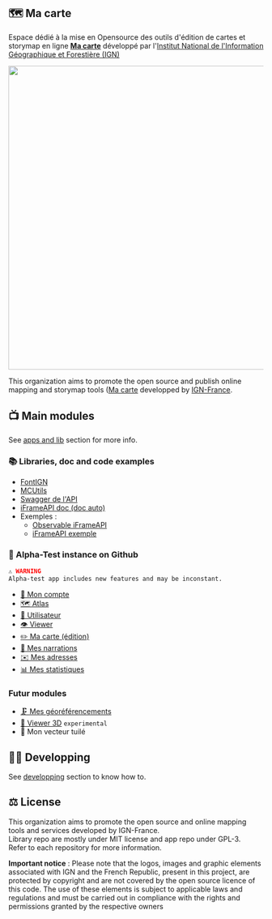 ## 🗺️ Ma carte

Espace dédié à la mise en Opensource des outils d'édition de cartes et storymap en ligne **[Ma carte](https://macarte.ign.fr/)** développé par l'[Institut National de l'Information Géographique et Forestière (IGN)](https://www.ign.fr)

<p align="center">
  <img src="https://macarte.ign.fr/image/voir/mfg6193.png" width=600 />
</p>

This organization aims to promote the open source and publish online mapping and storymap tools ([Ma carte](https://macarte.ign.fr/) developped by [IGN-France](https://github.com/IGNF).

## 📺 Main modules

See [apps and lib](https://github.com/IGNF-Ma-carte/.github/blob/main/profile/ORGANISATION.md) section for more info.

### 📚 Libraries, doc and code examples

* [FontIGN](https://ignf-ma-carte.github.io/font-ign/)
* [MCUtils](https://ignf-ma-carte.github.io/mcutils/)
* [Swagger de l'API](https://macarte-qualif.ign.fr/api)
* [iFrameAPI doc (doc auto)](https://ignf-ma-carte.github.io/mcviewer/doc/)
* Exemples :
  * [Observable iFrameAPI](https://observablehq.com/@viglino/ma-carte-iframeapi)
  * [iFrameAPI exemple](https://codepen.io/viglino/pen/GRMwQZx)

### 🧪 Alpha-Test instance on Github

```alert
⚠️ WARNING    
Alpha-test app includes new features and may be inconstant.
```

* [👮 Mon compte](https://ignf-ma-carte.github.io/mcuser/)
* [🗺️ Atlas](https://ignf-ma-carte.github.io/mcatlas/)
* [👨 Utilisateur](https://ignf-ma-carte.github.io/mcatlas/user.html?user=Lambda_wq6P)
* [👁️ Viewer](https://ignf-ma-carte.github.io/mcviewer/?map=4abe44d25ec0a28b7159b27cd25ce476)
* [✏️ Ma carte (édition)](https://ignf-ma-carte.github.io/mceditor/)
* [💬 Mes narrations](https://ignf-ma-carte.github.io/mcstory/)
* [✉️ Mes adresses](https://ignf-ma-carte.github.io/mcaddresses/)
* [📊 Mes statistiques](https://ignf-ma-carte.github.io/mcstatistic/)

### Futur modules

* [🗜️ Mes géoréférencements](https://ignf-ma-carte.github.io/mcgeoimage/)
* [🧊 Viewer 3D](https://ignf-ma-carte.github.io/mcviewer3D/?map=8ba140c5ff389a30d9a2c3b7966df1b6) `experimental`
* 🎨 Mon vecteur tuilé   

## 👨‍💻 Developping

See [developping](https://github.com/IGNF-Ma-carte/.github/blob/main/DEVELOPING.md) section to know how to.


## ⚖️ License

This organization aims to promote the open source and online mapping tools and services developed by IGN-France.   
Library repo are mostly under MIT license and app repo under GPL-3.   
Refer to each repository for more information.

**Important notice** : Please note that the logos, images and graphic elements associated with IGN and the French Republic, present in this project, are protected by copyright and are not covered by the open source licence of this code. The use of these elements is subject to applicable laws and regulations and must be carried out in compliance with the rights and permissions granted by the respective owners



